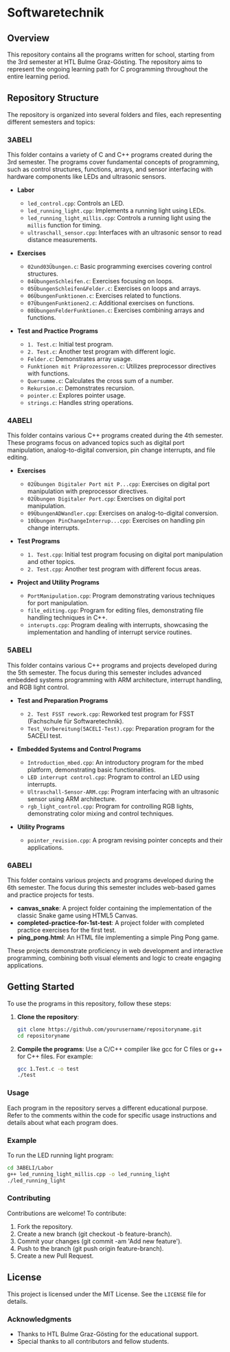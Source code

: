 # Softwaretechnik

## Overview

This repository contains all the programs written for school, starting from the 3rd semester at HTL Bulme Graz-Gösting. The repository aims to represent the ongoing learning path for C programming throughout the entire learning period.

## Repository Structure

The repository is organized into several folders and files, each representing different semesters and topics:

### 3ABELI

This folder contains a variety of C and C++ programs created during the 3rd semester. The programs cover fundamental concepts of programming, such as control structures, functions, arrays, and sensor interfacing with hardware components like LEDs and ultrasonic sensors.

- **Labor**
  - `led_control.cpp`: Controls an LED.
  - `led_running_light.cpp`: Implements a running light using LEDs.
  - `led_running_light_millis.cpp`: Controls a running light using the `millis` function for timing.
  - `ultraschall_sensor.cpp`: Interfaces with an ultrasonic sensor to read distance measurements.

- **Exercises**
  - `02und03Übungen.c`: Basic programming exercises covering control structures.
  - `04ÜbungenSchleifen.c`: Exercises focusing on loops.
  - `05ÜbungenSchleifen&Felder.c`: Exercises on loops and arrays.
  - `06ÜbungenFunktionen.c`: Exercises related to functions.
  - `07ÜbungenFunktionen2.c`: Additional exercises on functions.
  - `08ÜbungenFelderFunktionen.c`: Exercises combining arrays and functions.

- **Test and Practice Programs**
  - `1. Test.c`: Initial test program.
  - `2. Test.c`: Another test program with different logic.
  - `Felder.c`: Demonstrates array usage.
  - `Funktionen mit Präprozessoren.c`: Utilizes preprocessor directives with functions.
  - `Quersumme.c`: Calculates the cross sum of a number.
  - `Rekursion.c`: Demonstrates recursion.
  - `pointer.c`: Explores pointer usage.
  - `strings.c`: Handles string operations.

### 4ABELI

This folder contains various C++ programs created during the 4th semester. These programs focus on advanced topics such as digital port manipulation, analog-to-digital conversion, pin change interrupts, and file editing.

- **Exercises**
  - `02Übungen Digitaler Port mit P...cpp`: Exercises on digital port manipulation with preprocessor directives.
  - `02Übungen Digitaler Port.cpp`: Exercises on digital port manipulation.
  - `09ÜbungenADWandler.cpp`: Exercises on analog-to-digital conversion.
  - `10Übungen PinChangeInterrup...cpp`: Exercises on handling pin change interrupts.

- **Test Programs**
  - `1. Test.cpp`: Initial test program focusing on digital port manipulation and other topics.
  - `2. Test.cpp`: Another test program with different focus areas.

- **Project and Utility Programs**
  - `PortManipulation.cpp`: Program demonstrating various techniques for port manipulation.
  - `file_editing.cpp`: Program for editing files, demonstrating file handling techniques in C++.
  - `interupts.cpp`: Program dealing with interrupts, showcasing the implementation and handling of interrupt service routines.

### 5ABELI

This folder contains various C++ programs and projects developed during the 5th semester. The focus during this semester includes advanced embedded systems programming with ARM architecture, interrupt handling, and RGB light control.

- **Test and Preparation Programs**
  - `2. Test FSST rework.cpp`: Reworked test program for FSST (Fachschule für Softwaretechnik).
  - `Test_Vorbereitung(5ACELI-Test).cpp`: Preparation program for the 5ACELI test.

- **Embedded Systems and Control Programs**
  - `Introduction_mbed.cpp`: An introductory program for the mbed platform, demonstrating basic functionalities.
  - `LED interrupt control.cpp`: Program to control an LED using interrupts.
  - `Ultraschall-Sensor-ARM.cpp`: Program interfacing with an ultrasonic sensor using ARM architecture.
  - `rgb_light_control.cpp`: Program for controlling RGB lights, demonstrating color mixing and control techniques.

- **Utility Programs**
  - `pointer_revision.cpp`: A program revising pointer concepts and their applications.

### 6ABELI

This folder contains various projects and programs developed during the 6th semester. The focus during this semester includes web-based games and practice projects for tests.

- **canvas_snake**: A project folder containing the implementation of the classic Snake game using HTML5 Canvas.
- **completed-practice-for-1st-test**: A project folder with completed practice exercises for the first test.
- **ping_pong.html**: An HTML file implementing a simple Ping Pong game.

These projects demonstrate proficiency in web development and interactive programming, combining both visual elements and logic to create engaging applications.

## Getting Started

To use the programs in this repository, follow these steps:

1. **Clone the repository**:
   ```bash
   git clone https://github.com/yourusername/repositoryname.git
   cd repositoryname

2. **Compile the programs**:
Use a C/C++ compiler like gcc for C files or g++ for C++ files. For example:
   ```bash
   gcc 1.Test.c -o test
   ./test
   ```

### Usage
Each program in the repository serves a different educational purpose. Refer to the comments within the code for specific usage instructions and details about what each program does.

### Example
To run the LED running light program:
   ```bash
   cd 3ABELI/Labor
   g++ led_running_light_millis.cpp -o led_running_light
   ./led_running_light
   ```

### Contributing
Contributions are welcome! To contribute:

  1. Fork the repository.
  2. Create a new branch (git checkout -b feature-branch).
  3. Commit your changes (git commit -am 'Add new feature').
  4. Push to the branch (git push origin feature-branch).
  5. Create a new Pull Request.

## License
This project is licensed under the MIT License. See the `LICENSE` file for details.


### Acknowledgments
- Thanks to HTL Bulme Graz-Gösting for the educational support.
- Special thanks to all contributors and fellow students.


